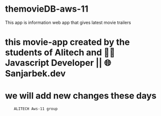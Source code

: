 # themovieDB-aws-11
This app is information web app that gives latest movie trailers

# this movie-app created by the students of Alitech and 🧑‍💻 Javascript Developer || 🌐 Sanjarbek.dev
# we will add new changes these days

        ALITECH Aws-11 group
